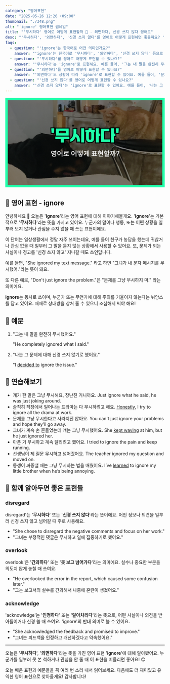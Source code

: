 ```yaml
---
category: "영어표현"
date: "2025-05-26 12:26 +09:00"
thumbnail: "./348.png"
alt: "'ignore' 영어표현 썸네일"
title: "'무시하다' 영어로 어떻게 표현할까 🙈 - 외면하다, 신경 쓰지 않다 영어로"
desc: "'무시하다', '외면하다', '신경 쓰지 않다'를 영어로 어떻게 표현하면 좋을까요? '그녀가 내 문자를 무시했어', '경고를 무시하지 마세요' 등을 영어로 표현하는 법을 배워봅시다. 다양한 예문을 통해서 연습하고 본인의 표현으로 만들어 보세요."
faqs:
  - question: "'ignore'는 한국어로 어떤 의미인가요?"
    answer: "'ignore'는 한국어로 '무시하다', '외면하다', '신경 쓰지 않다' 등으로 해석할 수 있어요. 누군가나 어떤 상황에 일부러 관심을 주지 않을 때 쓰는 표현이에요."
  - question: "'무시하다'를 영어로 어떻게 표현할 수 있나요?"
    answer: "'무시하다'는 'ignore'로 표현해요. 예를 들어, '그는 내 말을 완전히 무시했어요'는 'He completely ignored what I said'로 말할 수 있어요."
  - question: "'외면하다'를 영어로 어떻게 표현할 수 있나요?"
    answer: "'외면하다'도 상황에 따라 'ignore'로 표현할 수 있어요. 예를 들어, '문제를 그냥 외면하지 마'는 'Don't just ignore the problem'으로 말할 수 있어요."
  - question: "'신경 쓰지 않다'를 영어로 어떻게 표현할 수 있나요?"
    answer: "'신경 쓰지 않다'는 'ignore'로 표현할 수 있어요. 예를 들어, '나는 그 문제에 대해 신경 쓰지 않기로 했어요'는 'I decided to ignore the issue'로 말할 수 있어요."
---
```


!['ignore' 영어표현 썸네일](./348.png)

## 🌟 영어 표현 - ignore

안녕하세요 👋 오늘은 '**ignore**'라는 영어 표현에 대해 이야기해볼게요. '**ignore**'는 기본적으로 '**무시하다**'라는 뜻을 가지고 있어요. 누군가의 말이나 행동, 또는 어떤 상황을 일부러 보지 않거나 관심을 주지 않을 때 쓰는 표현이에요.

이 단어는 일상생활에서 정말 자주 쓰이는데요, 예를 들어 친구가 농담을 했는데 귀찮거나 관심 없을 때 일부러 그 말을 듣지 않는 상황에서 사용할 수 있어요. 또, 문제가 되는 사실이나 경고를 '신경 쓰지 않고' 지나갈 때도 쓰인답니다.

예를 들면, "She ignored my text message." 라고 하면 "그녀가 내 문자 메시지를 무시했어."라는 뜻이 돼요.

또 다른 예로, "Don't just ignore the problem."은 "문제를 그냥 무시하지 마." 라는 의미예요.

**ignore**는 동사로 쓰이며, 누군가 또는 무언가에 대해 주의를 기울이지 않는다는 뉘앙스를 담고 있어요. 때때로 상대방을 상처 줄 수 있으니 조심해서 써야 해요!

## 📖 예문

1. "그는 내 말을 완전히 무시했어요."

   "He completely ignored what I said."

2. "나는 그 문제에 대해 신경 쓰지 않기로 했어요."

   "I [decided to](/blog/in-english/062.decide-to/) ignore the issue."

## 💬 연습해보기

<ul data-interactive-list>
  <li data-interactive-item>
    <span data-toggler>걔가 한 말은 그냥 무시해요, 장난친 거니까요.</span>
    <span data-answer>Just ignore what he said, he was just joking around.</span>
  </li>
  <li data-interactive-item>
    <span data-toggler>솔직히 직장에서 일어나는 드라마는 다 무시하려고 해요.</span>
    <span data-answer><a href="/blog/in-english/336.honestly/">Honestly</a>, I try to ignore all the drama at work.</span>
  </li>
  <li data-interactive-item>
    <span data-toggler>문제를 그냥 무시한다고 사라지진 않아요.</span>
    <span data-answer>You can't just ignore your problems and hope they'll go away.</span>
  </li>
  <li data-interactive-item>
    <span data-toggler>그녀가 계속 손 흔들었는데 걔는 그냥 무시했어요.</span>
    <span data-answer>She <a href="/blog/in-english/291.keep-ing/">kept waving</a> at him, but he just ignored her.</span>
  </li>
  <li data-interactive-item>
    <span data-toggler>아픈 거 무시하고 계속 달리려고 했어요.</span>
    <span data-answer>I tried to ignore the pain and keep running.</span>
  </li>
  <li data-interactive-item>
    <span data-toggler>선생님이 제 질문 무시하고 넘어갔어요.</span>
    <span data-answer>The teacher ignored my question and moved on.</span>
  </li>
  <li data-interactive-item>
    <span data-toggler>동생이 짜증낼 때는 그냥 무시하는 법을 배웠어요.</span>
    <span data-answer>I’ve <a href="/blog/in-english/245.learn/">learned</a> to ignore my little brother when he’s being annoying.</span>
  </li>
</ul>

## 🤝 함께 알아두면 좋은 표현들

### disregard

disregard'는 '**무시하다**' 또는 '**신경 쓰지 않다**'라는 뜻이에요. 어떤 정보나 의견을 일부러 신경 쓰지 않고 넘어갈 때 주로 사용해요.

- "She chose to disregard the negative comments and focus on her work."
- "그녀는 부정적인 댓글은 무시하고 일에 집중하기로 했어요."

### overlook

overlook'은 '**간과하다**' 또는 '**못 보고 넘어가다**'라는 의미예요. 실수나 중요한 부분을 의도치 않게 놓칠 때 쓰여요.

- "He overlooked the error in the report, which caused some confusion later."
- "그는 보고서의 실수를 간과해서 나중에 혼란이 생겼어요."

### acknowledge

'acknowledge'는 '**인정하다**' 또는 '**알아차리다**'라는 뜻으로, 어떤 사실이나 의견을 받아들이거나 신경 쓸 때 쓰여요. 'ignore'의 반대 의미로 볼 수 있어요.

- "She acknowledged the feedback and promised to improve."
- "그녀는 피드백을 인정하고 개선하겠다고 약속했어요."

---

오늘은 '**무시하다**', '**외면하다**'라는 뜻을 가진 영어 표현 '**ignore**'에 대해 알아봤어요. 누군가를 일부러 못 본 척하거나 관심을 안 줄 때 이 표현을 떠올리면 좋아요! 😊

오늘 배운 표현과 예문들을 꼭 여러 번 소리 내서 읽어보세요. 다음에도 더 재미있고 유익한 영어 표현으로 찾아올게요! 감사합니다!
